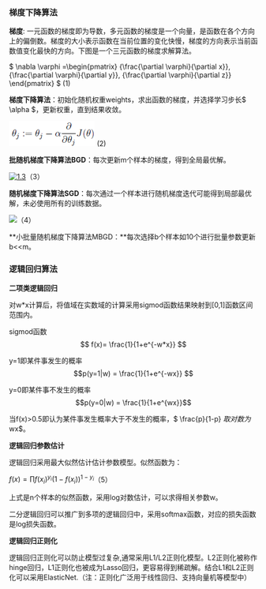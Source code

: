 ### 梯度下降算法

**梯度**: 一元函数的梯度即为导数，多元函数的梯度是一个向量，是函数在各个方向上的偏倒数。梯度的大小表示函数在当前位置的变化快慢，梯度的方向表示当前函数值变化最快的方向。下图是一个三元函数的梯度求解算法。

$
\nabla \varphi =\begin{pmatrix}
{\frac{\partial \varphi}{\partial x}},  
{\frac{\partial \varphi}{\partial y}},
{\frac{\partial \varphi}{\partial z}}
\end{pmatrix} $ (1)

**梯度下降算法**：初始化随机权重weights，求出函数的梯度，并选择学习步长$ \alpha $，更新权重，直到结果收敛。

![](/assets/import_gd.png) (2)

**批随机梯度下降算法BGD**：每次更新m个样本的梯度，得到全局最优解。

[![](https://github.com/endymecy/spark-ml-source-analysis/raw/master/最优化算法/梯度下降/imgs/1.3.png "1.3")](https://github.com/endymecy/spark-ml-source-analysis/blob/master/最优化算法/梯度下降/imgs/1.3.png)（3）

**随机梯度下降算法SGD**：每次通过一个样本进行随机梯度迭代可能得到局部最优解，未必使用所有的训练数据。

![](http://upload-images.jianshu.io/upload_images/1825085-a08b3af9b8250e20.png?imageMogr2/auto-orient/strip|imageView2/2/w/1240)（4）

**小批量随机梯度下降算法MBGD：**每次选择b个样本如10个进行批量参数更新b&lt;&lt;m。

### 逻辑回归算法

**二项类逻辑回归**

对w\*x计算后，将值域在实数域的计算采用sigmod函数结果映射到[0,1]函数区间范围内。

sigmod函数 $$ f(x)= \frac{1}{1+e^{-w*x}} $$

y=1即某件事发生的概率$$p(y=1|w) = \frac{1}{1+e^{-wx}} $$

y=0即某件事不发生的概率$$p(y=0|w) = \frac{1}{1+e^{wx}}$$

当f(x)&gt;0.5即认为某件事发生概率大于不发生的概率，$ \frac{p}{1-p} $取对数为$wx$。

**逻辑回归参数估计**

逻辑回归采用最大似然估计估计参数模型。似然函数为：

$f(x)= \prod f(x_i)^{y_i}(1-f(x_i))^{1-y_i}$（5）

上式是n个样本的似然函数，采用log对数估计，可以求得相关参数w。

二分逻辑回归可以推广到多项的逻辑回归中，采用softmax函数，对应的损失函数是log损失函数。

**逻辑回归正则化**

逻辑回归正则化可以防止模型过复杂,通常采用L1/L2正则化模型。L2正则化被称作hinge回归，L1正则化也被成为Lasso回归，更容易得到稀疏解。结合L1和L2正则化可以采用ElasticNet.（注：正则化广泛用于线性回归、支持向量机等模型中）
